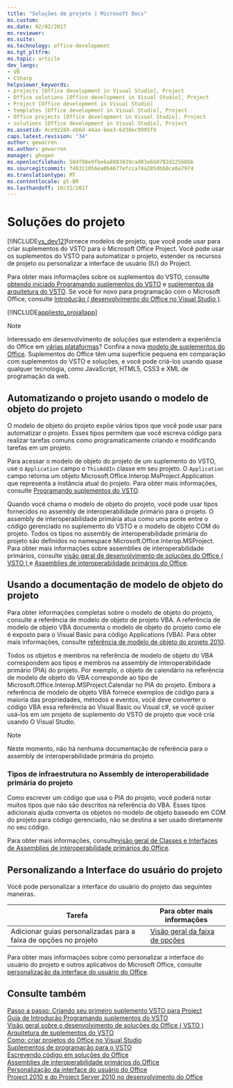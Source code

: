 ```yaml
---
title: "Soluções de projeto | Microsoft Docs"
ms.custom: 
ms.date: 02/02/2017
ms.reviewer: 
ms.suite: 
ms.technology: office-development
ms.tgt_pltfrm: 
ms.topic: article
dev_langs:
- VB
- CSharp
helpviewer_keywords:
- projects [Office development in Visual Studio], Project
- Office solutions [Office development in Visual Studio], Project
- Project [Office development in Visual Studio]
- templates [Office development in Visual Studio], Project
- Office projects [Office development in Visual Studio], Project
- solutions [Office development in Visual Studio], Project
ms.assetid: 4ce92269-eb6d-44aa-bee3-6d38ec9995f9
caps.latest.revision: "34"
author: gewarren
ms.author: gewarren
manager: ghogen
ms.openlocfilehash: 584f98e9fbe6a8883039cad03e6b0782d225b8bb
ms.sourcegitcommit: f40311056ea0b4677efcca74a285dbb0ce0e7974
ms.translationtype: MT
ms.contentlocale: pt-BR
ms.lasthandoff: 10/31/2017
---
```

# <a name="project-solutions"></a>Soluções do projeto
  [!INCLUDE[vs_dev12](../vsto/includes/vs-dev12-md.md)]fornece modelos de projeto, que você pode usar para criar suplementos do VSTO para o Microsoft Office Project. Você pode usar os suplementos do VSTO para automatizar o projeto, estender os recursos de projeto ou personalizar a interface de usuário (IU) do Project.  
  
 Para obter mais informações sobre os suplementos do VSTO, consulte [obtendo iniciado Programando suplementos do VSTO](../vsto/getting-started-programming-vsto-add-ins.md) e [suplementos da arquitetura do VSTO](../vsto/architecture-of-vsto-add-ins.md). Se você for novo para programação com o Microsoft Office, consulte [Introdução &#40; desenvolvimento do Office no Visual Studio &#41;](../vsto/getting-started-office-development-in-visual-studio.md).  
  
 [!INCLUDE[appliesto_projallapp](../vsto/includes/appliesto-projallapp-md.md)]  
  
> [!NOTE]  
>  Interessado em desenvolvimento de soluções que estendem a experiência do Office em [várias plataformas](https://dev.office.com/add-in-availability)? Confira a nova [modelo de suplementos do Office](https://dev.office.com/docs/add-ins/overview/office-add-ins). Suplementos do Office têm uma superfície pequena em comparação com suplementos do VSTO e soluções, e você pode criá-los usando quase qualquer tecnologia, como JavaScript, HTML5, CSS3 e XML de programação da web.  
  
## <a name="automating-project-by-using-the-project-object-model"></a>Automatizando o projeto usando o modelo de objeto do projeto  
 O modelo de objeto do projeto expõe vários tipos que você pode usar para automatizar o projeto. Esses tipos permitem que você escreva código para realizar tarefas comuns como programaticamente criando e modificando tarefas em um projeto.  
  
 Para acessar o modelo de objeto do projeto de um suplemento do VSTO, use o `Application` campo o `ThisAddIn` classe em seu projeto. O `Application` campo retorna um objeto Microsoft.Office.Interop.MsProject.Application que representa a instância atual do projeto. Para obter mais informações, consulte [Programando suplementos do VSTO](../vsto/programming-vsto-add-ins.md).  
  
 Quando você chama o modelo de objeto do projeto, você pode usar tipos fornecidos no assembly de interoperabilidade primário para o projeto. O assembly de interoperabilidade primária atua como uma ponte entre o código gerenciado no suplemento do VSTO e o modelo de objeto COM do projeto. Todos os tipos no assembly de interoperabilidade primária do projeto são definidos no namespace Microsoft.Office.Interop.MSProject. Para obter mais informações sobre assemblies de interoperabilidade primários, consulte [visão geral de desenvolvimento de soluções do Office &#40; VSTO &#41; ](../vsto/office-solutions-development-overview-vsto.md) e [Assemblies de interoperabilidade primários do Office](../vsto/office-primary-interop-assemblies.md).  
  
## <a name="using-the-project-object-model-documentation"></a>Usando a documentação de modelo de objeto do projeto  
 Para obter informações completas sobre o modelo de objeto do projeto, consulte a referência de modelo de objeto de projeto VBA. A referência de modelo de objeto VBA documenta o modelo de objeto do projeto como ele é exposto para o Visual Basic para código Applications (VBA). Para obter mais informações, consulte [referência de modelo de objeto do projeto 2010](http://go.microsoft.com/fwlink/?LinkId=199771).  
  
 Todos os objetos e membros na referência de modelo de objeto do VBA correspondem aos tipos e membros na assembly de interoperabilidade primário (PIA) do projeto. Por exemplo, o objeto de calendário na referência de modelo de objeto do VBA corresponde ao tipo de Microsoft.Office.Interop.MSProject.Calendar no PIA do projeto. Embora a referência de modelo de objeto VBA fornece exemplos de código para a maioria das propriedades, métodos e eventos, você deve converter o código VBA essa referência ao Visual Basic ou Visual c#, se você quiser usá-los em um projeto de suplemento do VSTO de projeto que você cria usando O Visual Studio.  
  
> [!NOTE]  
>  Neste momento, não há nenhuma documentação de referência para o assembly de interoperabilidade primária do projeto.  
  
### <a name="infrastructure-types-in-the-project-primary-interop-assembly"></a>Tipos de infraestrutura no Assembly de interoperabilidade primária do projeto  
 Como escrever um código que usa o PIA do projeto, você poderá notar muitos tipos que não são descritos na referência do VBA. Esses tipos adicionais ajuda converta os objetos no modelo de objeto baseado em COM do projeto para código gerenciado, não se destina a ser usado diretamente no seu código.  
  
 Para obter mais informações, consulte[visão geral de Classes e Interfaces de Assemblies de interoperabilidade primários do Office](http://go.microsoft.com/fwlink/?LinkId=189592).  
  
## <a name="customizing-the-user-interface-of-project"></a>Personalizando a Interface do usuário do projeto  
 Você pode personalizar a interface do usuário do projeto das seguintes maneiras.  
  
|Tarefa|Para obter mais informações|  
|----------|--------------------------|  
|Adicionar guias personalizadas para a faixa de opções no projeto|[Visão geral da faixa de opções](../vsto/ribbon-overview.md)|  
  
 Para obter mais informações sobre como personalizar a interface do usuário do projeto e outros aplicativos do Microsoft Office, consulte [personalização da interface do usuário do Office](../vsto/office-ui-customization.md).  
  
## <a name="see-also"></a>Consulte também  
 [Passo a passo: Criando seu primeiro suplemento VSTO para Project](../vsto/walkthrough-creating-your-first-vsto-add-in-for-project.md)   
 [Guia de Introdução Programando suplementos do VSTO](../vsto/getting-started-programming-vsto-add-ins.md)   
 [Visão geral sobre o desenvolvimento de soluções do Office &#40; VSTO &#41;](../vsto/office-solutions-development-overview-vsto.md)   
 [Arquitetura de suplementos do VSTO](../vsto/architecture-of-vsto-add-ins.md)   
 [Como: criar projetos do Office no Visual Studio](../vsto/how-to-create-office-projects-in-visual-studio.md)   
 [Suplementos de programação para o VSTO](../vsto/programming-vsto-add-ins.md)   
 [Escrevendo código em soluções do Office](../vsto/writing-code-in-office-solutions.md)   
 [Assemblies de interoperabilidade primários do Office](../vsto/office-primary-interop-assemblies.md)   
 [Personalização da interface do usuário do Office](../vsto/office-ui-customization.md)   
 [Project 2010 e do Project Server 2010 no desenvolvimento do Office](http://go.microsoft.com/fwlink/?LinkId=199016)  
  
  
